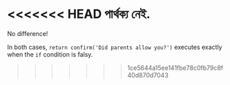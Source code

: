 <<<<<<< HEAD
পার্থক্য নেই.
=======
No difference!

In both cases, `return confirm('Did parents allow you?')` executes exactly when the `if` condition is falsy.
>>>>>>> 1ce5644a15ee141fbe78c0fb79c8f40d870d7043
